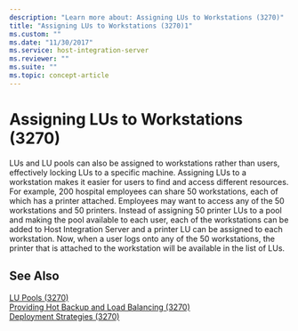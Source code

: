 ```yaml
---
description: "Learn more about: Assigning LUs to Workstations (3270)"
title: "Assigning LUs to Workstations (3270)1"
ms.custom: ""
ms.date: "11/30/2017"
ms.service: host-integration-server
ms.reviewer: ""
ms.suite: ""
ms.topic: concept-article
---
```

# Assigning LUs to Workstations (3270)
LUs and LU pools can also be assigned to workstations rather than users, effectively locking LUs to a specific machine. Assigning LUs to a workstation makes it easier for users to find and access different resources. For example, 200 hospital employees can share 50 workstations, each of which has a printer attached. Employees may want to access any of the 50 workstations and 50 printers. Instead of assigning 50 printer LUs to a pool and making the pool available to each user, each of the workstations can be added to Host Integration Server and a printer LU can be assigned to each workstation. Now, when a user logs onto any of the 50 workstations, the printer that is attached to the workstation will be available in the list of LUs.  
  
## See Also  
 [LU Pools (3270)](../core/lu-pools-3270-1.md)   
 [Providing Hot Backup and Load Balancing (3270)](../core/providing-hot-backup-and-load-balancing-3270-1.md)   
 [Deployment Strategies (3270)](../core/deployment-strategies-3270-1.md)
